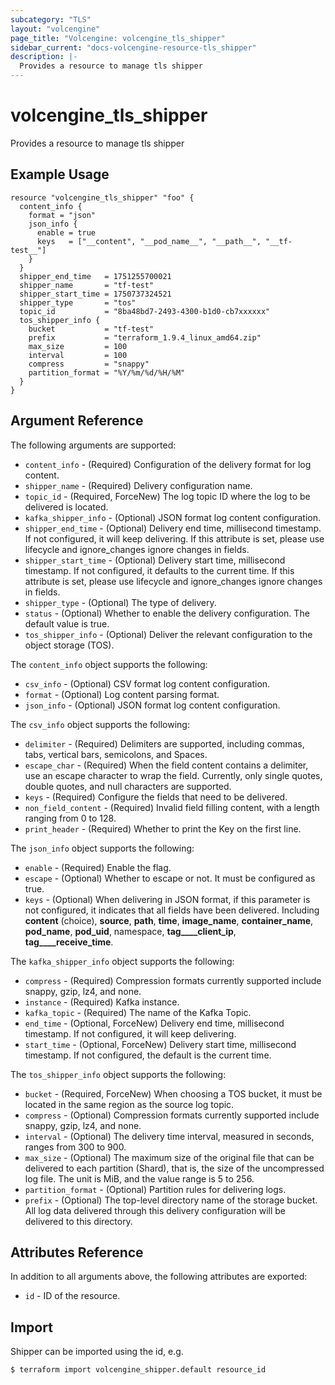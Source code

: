 ```yaml
---
subcategory: "TLS"
layout: "volcengine"
page_title: "Volcengine: volcengine_tls_shipper"
sidebar_current: "docs-volcengine-resource-tls_shipper"
description: |-
  Provides a resource to manage tls shipper
---
```

# volcengine_tls_shipper
Provides a resource to manage tls shipper
## Example Usage
```hcl
resource "volcengine_tls_shipper" "foo" {
  content_info {
    format = "json"
    json_info {
      enable = true
      keys   = ["__content", "__pod_name__", "__path__", "__tf-test__"]
    }
  }
  shipper_end_time   = 1751255700021
  shipper_name       = "tf-test"
  shipper_start_time = 1750737324521
  shipper_type       = "tos"
  topic_id           = "8ba48bd7-2493-4300-b1d0-cb7xxxxxx"
  tos_shipper_info {
    bucket           = "tf-test"
    prefix           = "terraform_1.9.4_linux_amd64.zip"
    max_size         = 100
    interval         = 100
    compress         = "snappy"
    partition_format = "%Y/%m/%d/%H/%M"
  }
}
```
## Argument Reference
The following arguments are supported:
* `content_info` - (Required) Configuration of the delivery format for log content.
* `shipper_name` - (Required) Delivery configuration name.
* `topic_id` - (Required, ForceNew) The log topic ID where the log to be delivered is located.
* `kafka_shipper_info` - (Optional) JSON format log content configuration.
* `shipper_end_time` - (Optional) Delivery end time, millisecond timestamp. If not configured, it will keep delivering. If this attribute is set, please use lifecycle and ignore_changes ignore changes in fields.
* `shipper_start_time` - (Optional) Delivery start time, millisecond timestamp. If not configured, it defaults to the current time. If this attribute is set, please use lifecycle and ignore_changes ignore changes in fields.
* `shipper_type` - (Optional) The type of delivery.
* `status` - (Optional) Whether to enable the delivery configuration. The default value is true.
* `tos_shipper_info` - (Optional) Deliver the relevant configuration to the object storage (TOS).

The `content_info` object supports the following:

* `csv_info` - (Optional) CSV format log content configuration.
* `format` - (Optional) Log content parsing format.
* `json_info` - (Optional) JSON format log content configuration.

The `csv_info` object supports the following:

* `delimiter` - (Required) Delimiters are supported, including commas, tabs, vertical bars, semicolons, and Spaces.
* `escape_char` - (Required) When the field content contains a delimiter, use an escape character to wrap the field. Currently, only single quotes, double quotes, and null characters are supported.
* `keys` - (Required) Configure the fields that need to be delivered.
* `non_field_content` - (Required) Invalid field filling content, with a length ranging from 0 to 128.
* `print_header` - (Required) Whether to print the Key on the first line.

The `json_info` object supports the following:

* `enable` - (Required) Enable the flag.
* `escape` - (Optional) Whether to escape or not. It must be configured as true.
* `keys` - (Optional) When delivering in JSON format, if this parameter is not configured, it indicates that all fields have been delivered. Including __content__ (choice), __source__, __path__, __time__, __image_name__, __container_name__, __pod_name__, __pod_uid__, namespace, __tag____client_ip__, __tag____receive_time__.

The `kafka_shipper_info` object supports the following:

* `compress` - (Required) Compression formats currently supported include snappy, gzip, lz4, and none.
* `instance` - (Required) Kafka instance.
* `kafka_topic` - (Required) The name of the Kafka Topic.
* `end_time` - (Optional, ForceNew) Delivery end time, millisecond timestamp. If not configured, it will keep delivering.
* `start_time` - (Optional, ForceNew) Delivery start time, millisecond timestamp. If not configured, the default is the current time.

The `tos_shipper_info` object supports the following:

* `bucket` - (Required, ForceNew) When choosing a TOS bucket, it must be located in the same region as the source log topic.
* `compress` - (Optional) Compression formats currently supported include snappy, gzip, lz4, and none.
* `interval` - (Optional) The delivery time interval, measured in seconds, ranges from 300 to 900.
* `max_size` - (Optional) The maximum size of the original file that can be delivered to each partition (Shard), that is, the size of the uncompressed log file. The unit is MiB, and the value range is 5 to 256.
* `partition_format` - (Optional) Partition rules for delivering logs.
* `prefix` - (Optional) The top-level directory name of the storage bucket. All log data delivered through this delivery configuration will be delivered to this directory.

## Attributes Reference
In addition to all arguments above, the following attributes are exported:
* `id` - ID of the resource.



## Import
Shipper can be imported using the id, e.g.
```
$ terraform import volcengine_shipper.default resource_id
```

